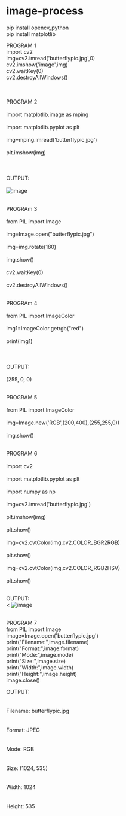 # image-process
pip install opencv_python<br>
pip install matplotlib<br>

PROGRAM 1<br>
import cv2<br>
img=cv2.imread('butterflypic.jpg',0)<br>
cv2.imshow('image',img)<br>
cv2.waitKey(0)<br>
cv2.destroyAllWindows()<br><br><br>

PROGRAM 2<br><br>
import matplotlib.image as mping<br><br>
import matplotlib.pyplot as plt<br><br>
img=mping.imread('butterflypic.jpg')<br><br>
plt.imshow(img)<br><br>
<br><br>
OUTPUT:<br><br>
![image](https://user-images.githubusercontent.com/98145365/173806136-56fc3fac-33a2-49f4-8ec1-c53624b88ff7.png)<br><br>

PROGRAm 3<br><br>
from PIL import Image<br><br>
img=Image.open("butterflypic.jpg")<br><br>
img=img.rotate(180)<br><br>
img.show()<br><br>
cv2.waitKey(0)<br><br>
cv2.destroyAllWindows()<br><br>

PROGRAm 4<br><br>
from PIL import ImageColor<br><br>
img1=ImageColor.getrgb("red")<br><br>
print(img1)<br><br>
<br><br>
OUTPUT:<br><br>
(255, 0, 0)<br><br>

PROGRAM 5<br><br>
from PIL import ImageColor<br><br>
img=Image.new('RGB',(200,400),(255,255,0))<br><br>
img.show()<br><br>


PROGRAM 6<br><br>
import cv2<br><br>
import matplotlib.pyplot as plt<br><br>
import numpy as np<br><br>
img=cv2.imread('butterflypic.jpg')<br><br>
plt.imshow(img)<br><br>
plt.show()<br><br>
img=cv2.cvtColor(img,cv2.COLOR_BGR2RGB)<br><br>
plt.show()<br><br>
img=cv2.cvtColor(img,cv2.COLOR_RGB2HSV)<br><br>
plt.show()<br><br>

OUTPUT:<br><
![image](https://user-images.githubusercontent.com/98145365/173806612-0b953b0c-7ab6-4915-9f73-8dfecb25e4fa.png)<br><br>


PROGRAM 7<br>
from PIL import Image<br>
image=Image.open('butterflypic.jpg')<br>
print("Filename:",image.filename)<br>
print("Format:",image.format)<br>
print("Mode:",image.mode)<br>
print("Size:",image.size)<br>
print("Width:",image.width)<br>
print("Height:",image.height)<br>
image.close()<br>

OUTPUT:<br><br><br>
Filename: butterflypic.jpg<br><br><br>
Format: JPEG<br><br><br>
Mode: RGB<br><br><br>
Size: (1024, 535)<br><br><br>
Width: 1024<br><br><br>
Height: 535<br><br><br>
